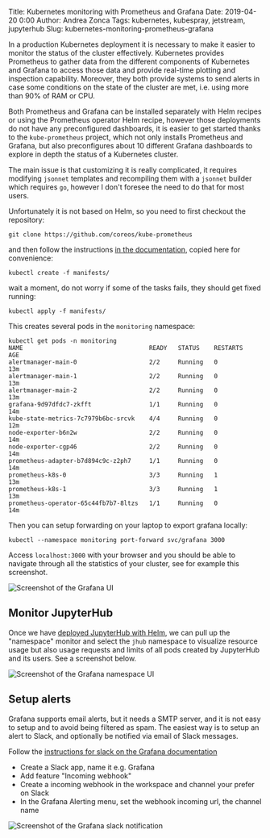 Title: Kubernetes monitoring with Prometheus and Grafana
Date: 2019-04-20 0:00
Author: Andrea Zonca
Tags: kubernetes, kubespray, jetstream, jupyterhub
Slug: kubernetes-monitoring-prometheus-grafana

In a production Kubernetes deployment it is necessary to make it easier to monitor the status of the cluster effectively.
Kubernetes provides Prometheus to gather data from the different components of Kubernetes and Grafana
to access those data and provide real-time plotting and inspection capability.
Moreover, they both provide systems to send alerts in case some conditions on the state of the cluster are met, i.e. using more than 90% of RAM or CPU.

Both Prometheus and Grafana can be installed separately with Helm recipes or using the Prometheus operator Helm recipe,
however those deployments do not have any preconfigured dashboards, it is easier to get started thanks to the `kube-prometheus` project,
which not only installs Prometheus and Grafana, but also preconfigures about 10 different Grafana dashboards to explore in depth
the status of a Kubernetes cluster.

The main issue is that customizing it is really complicated, it requires modifying `jsonnet` templates and recompiling them with a `jsonnet` builder which requires `go`, however I don't foresee the need to do that for most users.

Unfortunately it is not based on Helm, so you need to first checkout the repository:

    git clone https://github.com/coreos/kube-prometheus

and then follow the instructions [in the documentation](https://github.com/coreos/kube-prometheus#quickstart),
copied here for convenience:

```
kubectl create -f manifests/
```

wait a moment, do not worry if some of the tasks fails, they should get fixed running:

    kubectl apply -f manifests/

This creates several pods in the `monitoring` namespace:

```
kubectl get pods -n monitoring
NAME                                   READY   STATUS    RESTARTS   AGE
alertmanager-main-0                    2/2     Running   0          13m
alertmanager-main-1                    2/2     Running   0          13m
alertmanager-main-2                    2/2     Running   0          13m
grafana-9d97dfdc7-zkfft                1/1     Running   0          14m
kube-state-metrics-7c7979b6bc-srcvk    4/4     Running   0          12m
node-exporter-b6n2w                    2/2     Running   0          14m
node-exporter-cgp46                    2/2     Running   0          14m
prometheus-adapter-b7d894c9c-z2ph7     1/1     Running   0          14m
prometheus-k8s-0                       3/3     Running   1          13m
prometheus-k8s-1                       3/3     Running   1          13m
prometheus-operator-65c44fb7b7-8ltzs   1/1     Running   0          14m
```

Then you can setup forwarding on your laptop to export grafana locally:

```
kubectl --namespace monitoring port-forward svc/grafana 3000
```

Access `localhost:3000` with your browser and you should be able to navigate through all the statistics of your cluster,
see for example this screenshot.

![Screenshot of the Grafana UI](/images/grafana.png)

## Monitor JupyterHub

Once we have [deployed JupyterHub with Helm](https://zonca.github.io/2019/02/kubernetes-jupyterhub-jetstream-kubespray.html), we can pull up the
"namespace" monitor and select the `jhub` namespace to visualize resource usage but also usage requests and limits of all pods created by JupyterHub and its users. See a screenshot below.

![Screenshot of the Grafana namespace UI](/images/grafana_jhub.png)

## Setup alerts

Grafana supports email alerts, but it needs a SMTP server, and it is not easy to setup and to avoid being filtered as spam.
The easiest way is to setup an alert to Slack, and optionally be notified via email of Slack messages.

Follow the [instructions for slack on the Grafana documentation](https://grafana.com/docs/alerting/notifications/#slack)

* Create a Slack app, name it e.g. Grafana
* Add feature "Incoming webhook"
* Create a incoming webhook in the workspace and channel your prefer on Slack
* In the Grafana Alerting menu, set the webhook incoming url, the channel name

![Screenshot of the Grafana slack notification](/images/grafana_slack.png)
